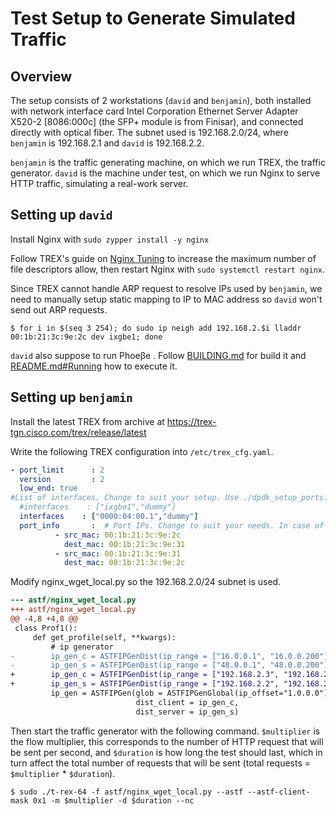 # Test Setup to Generate Simulated Traffic

## Overview

The setup consists of 2 workstations (`david` and `benjamin`), both installed with network interface card Intel Corporation Ethernet Server Adapter X520-2 \[8086:000c\] (the SFP+ module is from Finisar), and connected directly with optical fiber. The subnet used is 192.168.2.0/24, where `benjamin` is 192.168.2.1 and `david` is 192.168.2.2.

`benjamin` is the traffic generating machine, on which we run TREX, the traffic generator. `david` is the machine under test, on which we run Nginx to serve HTTP traffic, simulating a real-work server.

## Setting up `david`

Install Nginx with `sudo zypper install -y nginx`

Follow TREX's guide on [Nginx Tuning](https://trex-tgn.cisco.com/trex/doc/trex_astf_vs_nginx.html#_nginx_tuning) to increase the maximum number of file descriptors allow, then restart Nginx with `sudo systemctl restart nginx`.

Since TREX cannot handle ARP request to resolve IPs used by `benjamin`, we need to manually setup static mapping to IP to MAC address so `david` won't send out ARP requests.

```shell
$ for i in $(seq 3 254); do sudo ip neigh add 192.168.2.$i lladdr 00:1b:21:3c:9e:2c dev ixgbe1; done
```

`david` also suppose to run Phoeβe . Follow [BUILDING.md](BUILDING.md) for build it and [README.md#Running](README.md#running) how to execute it.

## Setting up `benjamin`

Install the latest TREX from archive at https://trex-tgn.cisco.com/trex/release/latest

Write the following TREX configuration into `/etc/trex_cfg.yaml`.

```yaml
- port_limit      : 2
  version         : 2
  low_end: true
#List of interfaces. Change to suit your setup. Use ./dpdk_setup_ports.py -s to see available options
  #interfaces    : ["ixgbe1","dummy"]
  interfaces    : ["0000:04:00.1","dummy"]
  port_info       :  # Port IPs. Change to suit your needs. In case of loopback, you can leave as is.
          - src_mac: 00:1b:21:3c:9e:2c
            dest_mac: 00:1b:21:3c:9e:31
          - src_mac: 00:1b:21:3c:9e:31
            dest_mac: 00:1b:21:3c:9e:2c
```

Modify nginx_wget_local.py so the 192.168.2.0/24 subnet is used.

```diff
--- astf/nginx_wget_local.py
+++ astf/nginx_wget_local.py
@@ -4,8 +4,8 @@
 class Prof1():
     def get_profile(self, **kwargs):
         # ip generator
-        ip_gen_c = ASTFIPGenDist(ip_range = ["16.0.0.1", "16.0.0.200"], distribution="seq")
-        ip_gen_s = ASTFIPGenDist(ip_range = ["48.0.0.1", "48.0.0.200"], distribution="seq")
+        ip_gen_c = ASTFIPGenDist(ip_range = ["192.168.2.3", "192.168.2.253"], distribution="seq",)
+        ip_gen_s = ASTFIPGenDist(ip_range = ["192.168.2.2", "192.168.2.2"], distribution="seq")
         ip_gen = ASTFIPGen(glob = ASTFIPGenGlobal(ip_offset="1.0.0.0"),
                            dist_client = ip_gen_c,
                            dist_server = ip_gen_s)
```

Then start the traffic generator with the following command. `$multiplier` is the flow multiplier, this corresponds to the number of HTTP request that will be sent per second, and `$duration` is how long the test should last, which in turn affect the total number of requests that will be sent (total requests = `$multiplier` * `$duration`).

```shell
$ sudo ./t-rex-64 -f astf/nginx_wget_local.py --astf --astf-client-mask 0x1 -m $multiplier -d $duration --nc
```
